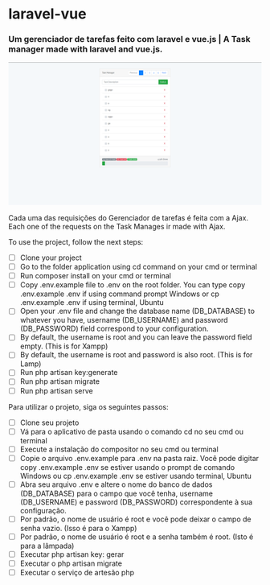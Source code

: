 # laravel-vue
### Um gerenciador de tarefas feito com laravel e vue.js | A Task manager made with laravel and vue.js.

![alt text](https://github.com/rafaelherbert/laravel-vue/blob/master/Captura%20de%20Tela%20(334).png)

Cada uma das requisições do Gerenciador de tarefas é feita com a Ajax.
Each one of the requests on the Task Manages ir made with Ajax.

To use the project, follow the next steps:
 
- [ ] Clone your project
- [ ] Go to the folder application using cd command on your cmd or terminal
- [ ] Run composer install on your cmd or terminal
- [ ] Copy .env.example file to .env on the root folder. You can type copy .env.example .env if using command prompt Windows or cp .env.example .env if using terminal, Ubuntu
- [ ] Open your .env file and change the database name (DB_DATABASE) to whatever you have, username (DB_USERNAME) and password  (DB_PASSWORD) field correspond to your configuration.
- [ ] By default, the username is root and you can leave the password field empty. (This is for Xampp)
- [ ] By default, the username is root and password is also root. (This is for Lamp)
- [ ] Run php artisan key:generate
- [ ] Run php artisan migrate
- [ ] Run php artisan serve

Para utilizar o projeto, siga os seguintes passos:

- [ ] Clone seu projeto
- [ ] Vá para o aplicativo de pasta usando o comando cd no seu cmd ou terminal
- [ ] Execute a instalação do compositor no seu cmd ou terminal
- [ ] Copie o arquivo .env.example para .env na pasta raiz. Você pode digitar copy .env.example .env se estiver usando o prompt de comando Windows ou cp .env.example .env se estiver usando terminal, Ubuntu
- [ ] Abra seu arquivo .env e altere o nome do banco de dados (DB_DATABASE) para o campo que você tenha, username (DB_USERNAME) e password (DB_PASSWORD) correspondente à sua configuração.
- [ ] Por padrão, o nome de usuário é root e você pode deixar o campo de senha vazio. (Isso é para o Xampp)
- [ ] Por padrão, o nome de usuário é root e a senha também é root. (Isto é para a lâmpada)
- [ ] Executar php artisan key: gerar
- [ ] Executar o php artisan migrate
- [ ] Executar o serviço de artesão php
